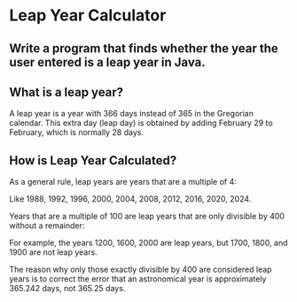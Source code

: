 # Leap Year Calculator


## Write a program that finds whether the year the user entered is a leap year in Java.



## What is a leap year?



A leap year is a year with 366 days instead of 365 in the Gregorian calendar. This extra day (leap day) is obtained by adding February 29 to February, which is normally 28 days.



## How is Leap Year Calculated?



As a general rule, leap years are years that are a multiple of 4:



Like 1988, 1992, 1996, 2000, 2004, 2008, 2012, 2016, 2020, 2024.


Years that are a multiple of 100 are leap years that are only divisible by 400 without a remainder:



For example, the years 1200, 1600, 2000 are leap years, but 1700, 1800, and 1900 are not leap years.


The reason why only those exactly divisible by 400 are considered leap years is to correct the error that an astronomical year is approximately 365.242 days, not 365.25 days.